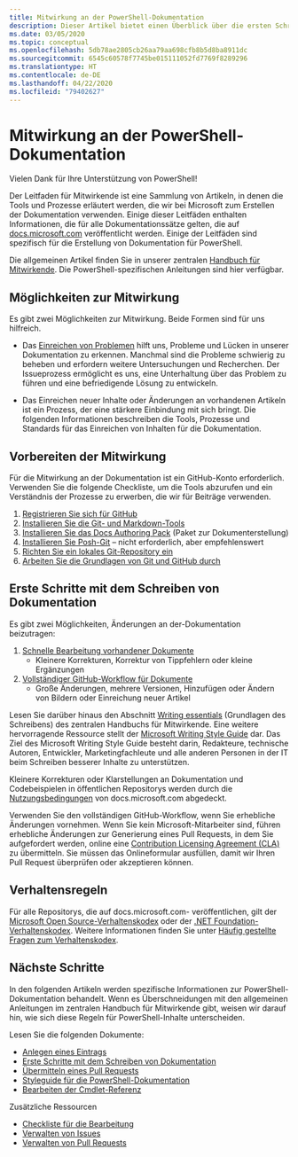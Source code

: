 ```yaml
---
title: Mitwirkung an der PowerShell-Dokumentation
description: Dieser Artikel bietet einen Überblick über die ersten Schritte als Mitwirkender an der PowerShell-Dokumentation.
ms.date: 03/05/2020
ms.topic: conceptual
ms.openlocfilehash: 5db78ae2805cb26aa79aa698cfb8b5d8ba8911dc
ms.sourcegitcommit: 6545c60578f7745be015111052fd7769f8289296
ms.translationtype: HT
ms.contentlocale: de-DE
ms.lasthandoff: 04/22/2020
ms.locfileid: "79402627"
---
```

# <a name="contributing-to-powershell-documentation"></a>Mitwirkung an der PowerShell-Dokumentation

Vielen Dank für Ihre Unterstützung von PowerShell!

Der Leitfaden für Mitwirkende ist eine Sammlung von Artikeln, in denen die Tools und Prozesse erläutert werden, die wir bei Microsoft zum Erstellen der Dokumentation verwenden. Einige dieser Leitfäden enthalten Informationen, die für alle Dokumentationssätze gelten, die auf [docs.microsoft.com][docs] veröffentlicht werden. Einige der Leitfäden sind spezifisch für die Erstellung von Dokumentation für PowerShell.

Die allgemeinen Artikel finden Sie in unserer zentralen [Handbuch für Mitwirkende][contribute]. Die PowerShell-spezifischen Anleitungen sind hier verfügbar.

## <a name="ways-to-contribute"></a>Möglichkeiten zur Mitwirkung

Es gibt zwei Möglichkeiten zur Mitwirkung. Beide Formen sind für uns hilfreich.

- Das [Einreichen von Problemen][file-an-issue] hilft uns, Probleme und Lücken in unserer Dokumentation zu erkennen. Manchmal sind die Probleme schwierig zu beheben und erfordern weitere Untersuchungen und Recherchen. Der Issueprozess ermöglicht es uns, eine Unterhaltung über das Problem zu führen und eine befriedigende Lösung zu entwickeln.

- Das Einreichen neuer Inhalte oder Änderungen an vorhandenen Artikeln ist ein Prozess, der eine stärkere Einbindung mit sich bringt. Die folgenden Informationen beschreiben die Tools, Prozesse und Standards für das Einreichen von Inhalten für die Dokumentation.

## <a name="prepare-to-make-a-contribution"></a>Vorbereiten der Mitwirkung

Für die Mitwirkung an der Dokumentation ist ein GitHub-Konto erforderlich. Verwenden Sie die folgende Checkliste, um die Tools abzurufen und ein Verständnis der Prozesse zu erwerben, die wir für Beiträge verwenden.

1. [Registrieren Sie sich für GitHub](/contribute/get-started-setup-github)
1. [Installieren Sie die Git- und Markdown-Tools](/contribute/get-started-setup-tools)
1. [Installieren Sie das Docs Authoring Pack](/contribute/how-to-write-docs-auth-pack) (Paket zur Dokumenterstellung)
1. [Installieren Sie Posh-Git][posh-git] – nicht erforderlich, aber empfehlenswert
1. [Richten Sie ein lokales Git-Repository ein](/contribute/get-started-setup-local)
1. [Arbeiten Sie die Grundlagen von Git und GitHub durch](/contribute/git-github-fundamentals)

## <a name="get-started-writing-docs"></a>Erste Schritte mit dem Schreiben von Dokumentation

Es gibt zwei Möglichkeiten, Änderungen an der-Dokumentation beizutragen:

1. [Schnelle Bearbeitung vorhandener Dokumente](/contribute/#quick-edits-to-existing-documents)
   - Kleinere Korrekturen, Korrektur von Tippfehlern oder kleine Ergänzungen
1. [Vollständiger GitHub-Workflow für Dokumente](/contribute/how-to-write-workflows-major)
   - Große Änderungen, mehrere Versionen, Hinzufügen oder Ändern von Bildern oder Einreichung neuer Artikel

Lesen Sie darüber hinaus den Abschnitt [Writing essentials](/contribute/style-quick-start) (Grundlagen des Schreibens) des zentralen Handbuchs für Mitwirkende. Eine weitere hervorragende Ressource stellt der [Microsoft Writing Style Guide][style-guide] dar. Das Ziel des Microsoft Writing Style Guide besteht darin, Redakteure, technische Autoren, Entwickler, Marketingfachleute und alle anderen Personen in der IT beim Schreiben besserer Inhalte zu unterstützen.

Kleinere Korrekturen oder Klarstellungen an Dokumentation und Codebeispielen in öffentlichen Repositorys werden durch die [Nutzungsbedingungen][terms-of-use] von docs.microsoft.com abgedeckt.

Verwenden Sie den vollständigen GitHub-Workflow, wenn Sie erhebliche Änderungen vornehmen. Wenn Sie kein Microsoft-Mitarbeiter sind, führen erhebliche Änderungen zur Generierung eines Pull Requests, in dem Sie aufgefordert werden, online eine [Contribution Licensing Agreement (CLA)][cla] zu übermitteln. Sie müssen das Onlineformular ausfüllen, damit wir Ihren Pull Request überprüfen oder akzeptieren können.

## <a name="code-of-conduct"></a>Verhaltensregeln

Für alle Repositorys, die auf docs.microsoft.com- veröffentlichen, gilt der [Microsoft Open Source-Verhaltenskodex](https://opensource.microsoft.com/codeofconduct/) oder der [.NET Foundation-Verhaltenskodex](https://dotnetfoundation.org/code-of-conduct). Weitere Informationen finden Sie unter [Häufig gestellte Fragen zum Verhaltenskodex](https://opensource.microsoft.com/codeofconduct/faq/).

## <a name="next-steps"></a>Nächste Schritte

In den folgenden Artikeln werden spezifische Informationen zur PowerShell-Dokumentation behandelt. Wenn es Überschneidungen mit den allgemeinen Anleitungen im zentralen Handbuch für Mitwirkende gibt, weisen wir darauf hin, wie sich diese Regeln für PowerShell-Inhalte unterscheiden.

Lesen Sie die folgenden Dokumente:

- [Anlegen eines Eintrags](file-an-issue.md)
- [Erste Schritte mit dem Schreiben von Dokumentation](get-started-writing.md)
- [Übermitteln eines Pull Requests](pull-requests.md)
- [Styleguide für die PowerShell-Dokumentation](powershell-style-guide.md)
- [Bearbeiten der Cmdlet-Referenz](editing-cmdlet-ref.md)

Zusätzliche Ressourcen

- [Checkliste für die Bearbeitung](editorial-checklist.md)
- [Verwalten von Issues](managing-issues.md)
- [Verwalten von Pull Requests](managing-pull-requests.md)

<!--link refs-->
[cla]: https://cla.microsoft.com/
[contribute]: /contribute/
[docs]: https://docs.microsoft.com/
[file-an-issue]: file-an-issue.md
[posh-git]: https://www.powershellgallery.com/packages/posh-git
[psdocs]: https://docs.microsoft.com/powershell
[style-guide]: https://docs.microsoft.com/style-guide/welcome/
[terms-of-use]: https://docs.microsoft.com/legal/termsofuse